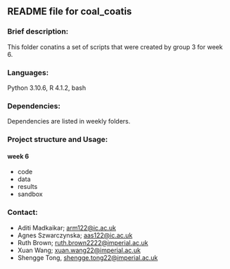 ## README file for coal_coatis

### Brief description: 
This folder conatins a set of scripts that were created by group 3 for week 6.

### Languages: 
Python 3.10.6, R 4.1.2, bash

### Dependencies: 
Dependencies are listed in weekly folders.

### Project structure and Usage: 

#### week 6
+ code
+ data
+ results
+ sandbox

### Contact: 
+ Aditi Madkaikar; arm122@ic.ac.uk
+ Agnes Szwarczynska; aas122@ic.ac.uk
+ Ruth Brown; ruth.brown2222@imperial.ac.uk
+ Xuan Wang; xuan.wang22@imperial.ac.uk
+ Shengge Tong, shengge.tong22@imperial.ac.uk
